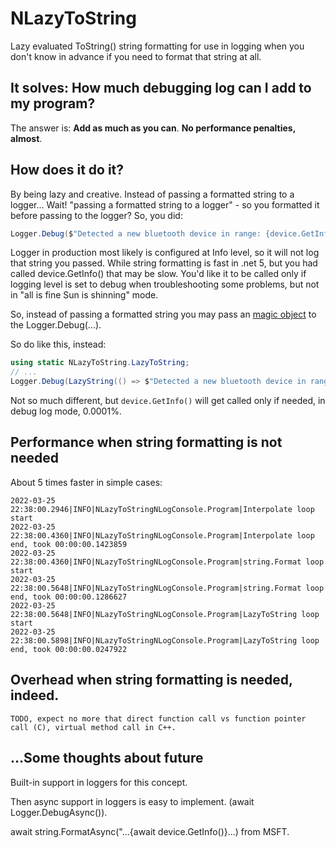 # NLazyToString
Lazy evaluated ToString() string formatting for use in logging when you don't know in advance if you need to format that string at all.

## It solves: How much debugging log can I add to my program?
 The answer is: **Add as much as you can**. **No performance penalties, almost**.

## How does it do it?
By being lazy and creative. Instead of passing a formatted string to a logger...
Wait! "passing a formatted string to a logger" - so you formatted it before passing to the logger?
So, you did:
```csharp
Logger.Debug($"Detected a new bluetooth device in range: {device.GetInfo()}");
```
Logger in production most likely is configured at Info level, so it will not log that string you passed.
While string formatting is fast in .net 5, but you had called device.GetInfo() that may be slow.
You'd like it to be called only if logging level is set to debug when troubleshooting some problems,
but not in "all is fine Sun is shinning" mode.

So, instead of passing a formatted string you may pass an [magic object](./src/NLazyToString/LazyToString.cs) to the Logger.Debug(...).

So do like this, instead:
```csharp
using static NLazyToString.LazyToString;
// ...
Logger.Debug(LazyString(() => $"Detected a new bluetooth device in range: {device.GetInfo()}"));
```
Not so much different, but ```device.GetInfo()``` will get called only if needed, in debug log mode, 0.0001%.

## Performance when string formatting is not needed
About 5 times faster in simple cases:
```
2022-03-25 22:38:00.2946|INFO|NLazyToStringNLogConsole.Program|Interpolate loop start
2022-03-25 22:38:00.4360|INFO|NLazyToStringNLogConsole.Program|Interpolate loop end, took 00:00:00.1423859
2022-03-25 22:38:00.4360|INFO|NLazyToStringNLogConsole.Program|string.Format loop start
2022-03-25 22:38:00.5648|INFO|NLazyToStringNLogConsole.Program|string.Format loop end, took 00:00:00.1286627
2022-03-25 22:38:00.5648|INFO|NLazyToStringNLogConsole.Program|LazyToString loop start
2022-03-25 22:38:00.5898|INFO|NLazyToStringNLogConsole.Program|LazyToString loop end, took 00:00:00.0247922
```

## Overhead when string formatting is needed, indeed.
```
TODO, expect no more that direct function call vs function pointer call (C), virtual method call in C++.
```

## ...Some thoughts about future
Built-in support in loggers for this concept.

Then async support in loggers is easy to implement. (await Logger.DebugAsync()).

await string.FormatAsync("...{await device.GetInfo()}...) from MSFT.
